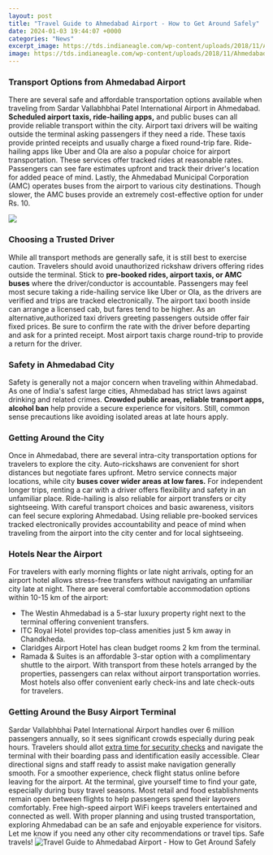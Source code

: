 ```yaml
---
layout: post
title: "Travel Guide to Ahmedabad Airport - How to Get Around Safely"
date: 2024-01-03 19:44:07 +0000
categories: "News"
excerpt_image: https://tds.indianeagle.com/wp-content/uploads/2018/11/Ahmedabad-Airport.jpg
image: https://tds.indianeagle.com/wp-content/uploads/2018/11/Ahmedabad-Airport.jpg
---
```


### Transport Options from Ahmedabad Airport
There are several safe and affordable transportation options available when traveling from Sardar Vallabhbhai Patel International Airport in Ahmedabad. **Scheduled airport taxis, ride-hailing apps,** and public buses can all provide reliable transport within the city. Airport taxi drivers will be waiting outside the terminal asking passengers if they need a ride. These taxis provide printed receipts and usually charge a fixed round-trip fare. 
Ride-hailing apps like Uber and Ola are also a popular choice for airport transportation. These services offer tracked rides at reasonable rates. Passengers can see fare estimates upfront and track their driver's location for added peace of mind. Lastly, the Ahmedabad Municipal Corporation (AMC) operates buses from the airport to various city destinations. Though slower, the AMC buses provide an extremely cost-effective option for under Rs. 10.

![](https://www.tripbeam.com/blog/wp-content/uploads/2018/04/ahmedabad-airport.png)
### Choosing a Trusted Driver 
While all transport methods are generally safe, it is still best to exercise caution. Travelers should avoid unauthorized rickshaw drivers offering rides outside the terminal. Stick to **pre-booked rides, airport taxis, or AMC buses** where the driver/conductor is accountable. Passengers may feel most secure taking a ride-hailing service like Uber or Ola, as the drivers are verified and trips are tracked electronically. 
The airport taxi booth inside can arrange a licensed cab, but fares tend to be higher. As an alternative,authorized taxi drivers greeting passengers outside offer fair fixed prices. Be sure to confirm the rate with the driver before departing and ask for a printed receipt. Most airport taxis charge round-trip to provide a return for the driver.
### Safety in Ahmedabad City
Safety is generally not a major concern when traveling within Ahmedabad. As one of India's safest large cities, Ahmedabad has strict laws against drinking and related crimes. **Crowded public areas, reliable transport apps, alcohol ban** help provide a secure experience for visitors. Still, common sense precautions like avoiding isolated areas at late hours apply. 
### Getting Around the City
Once in Ahmedabad, there are several intra-city transportation options for travelers to explore the city. Auto-rickshaws are convenient for short distances but negotiate fares upfront. Metro service connects major locations, while city **buses cover wider areas at low fares.** For independent longer trips, renting a car with a driver offers flexibility and safety in an unfamiliar place. Ride-hailing is also reliable for airport transfers or city sightseeing. 
With careful transport choices and basic awareness, visitors can feel secure exploring Ahmedabad. Using reliable pre-booked services tracked electronically provides accountability and peace of mind when traveling from the airport into the city center and for local sightseeing.
### Hotels Near the Airport
For travelers with early morning flights or late night arrivals, opting for an airport hotel allows stress-free transfers without navigating an unfamiliar city late at night. There are several comfortable accommodation options within 10-15 km of the airport:
- The Westin Ahmedabad is a 5-star luxury property right next to the terminal offering convenient transfers.
- ITC Royal Hotel provides top-class amenities just 5 km away in Chandkheda.  
- Claridges Airport Hotel has clean budget rooms 2 km from the terminal.
- Ramada & Suites is an affordable 3-star option with a complimentary shuttle to the airport.
With transport from these hotels arranged by the properties, passengers can relax without airport transportation worries. Most hotels also offer convenient early check-ins and late check-outs for travelers.
### Getting Around the Busy Airport Terminal 
Sardar Vallabhbhai Patel International Airport handles over 6 million passengers annually, so it sees significant crowds especially during peak hours. Travelers should allot [extra time for security checks](https://codeoffers.github.io/2024-01-06-u092e-u093e-u0932-u0940-u0915-u093e-u0938-u0941-u0902-u0926-u0930-u0938-u0902-u0938-u094d-u0915-u09/) and navigate the terminal with their boarding pass and identification easily accessible. 
Clear directional signs and staff ready to assist make navigation generally smooth. For a smoother experience, check flight status online before leaving for the airport. At the terminal, give yourself time to find your gate, especially during busy travel seasons. Most retail and food establishments remain open between flights to help passengers spend their layovers comfortably. Free high-speed airport WiFi keeps travelers entertained and connected as well.
With proper planning and using trusted transportation, exploring Ahmedabad can be an safe and enjoyable experience for visitors. Let me know if you need any other city recommendations or travel tips. Safe travels!
![Travel Guide to Ahmedabad Airport - How to Get Around Safely](https://tds.indianeagle.com/wp-content/uploads/2018/11/Ahmedabad-Airport.jpg)